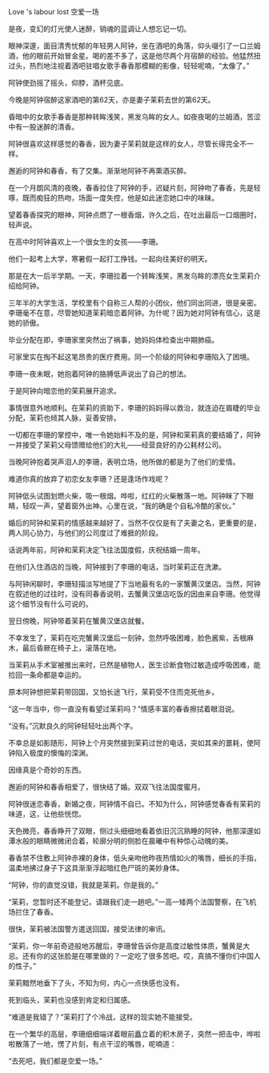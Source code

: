 Love 's labour lost    空爱一场


是夜，变幻的灯光使人迷醉，销魂的蓝调让人想忘记一切。

眼神深邃，面目清秀忧郁的年轻男人阿钟，坐在酒吧的角落，仰头啜引了一口兰姆酒，他的眼前开始冒金星。喝的差不多了，这是他尽两个月宿醉的经验。他猛然扭过头，热烈地注视着酒吧驻唱女歌手春香那模糊的影像，轻轻呢喃，“太像了。”

阿钟使劲摇了摇头，仰脖，酒杯见底。

今晚是阿钟宿醉这家酒吧的第62天，亦是妻子茉莉去世的第62天。

昏暗中的女歌手春香是那种转眸浅笑，黑发乌眸的女人。如夜夜喝的兰姆酒，苦涩中有一股迷醉的清香。

阿钟很喜欢这样感觉的春香，因为妻子茉莉就是这样的女人，尽管长得完全不一样。

邂逅的阿钟和春香，有了交集。渐渐地阿钟不再熏酒买醉。

在一个月朗风清的夜晚，春香拉住了阿钟的手，迟疑片刻，阿钟吻了春香，先是轻啄，既而痴狂的热吻，场面一度失控，他是如此迷恋她口中的味昧。

望着春香探究的眼神，阿钟点燃了一根香烟，许久之后，在吐出最后一口烟圈时，轻声说。

在高中时阿钟喜欢上一个很女生的女孩——李珊。

他们一起考上大学，寒暑假一起打工挣钱。一起向往美好的明天。

那是在大一后半学期。一天，李珊拉着一个转眸浅笑，黑发乌眸的漂亮女生茉莉介绍给阿钟。

三年半的大学生活，学校里有个自称三人帮的小团伙，他们同出同进，很是亲密。李珊毫不在意，尽管她知道茉莉暗恋着阿钟。为什呢？因为她对阿钟有信心，这是她的骄傲。

毕业分配在即，李珊家里突然出了祸事，她妈妈体检查出中期肺癌。

可家里实在掏不起这笔昂贵的医疗费用。同一个阶级的阿钟和李珊陷入了困境。

李珊一夜未眠，她抱着阿钟的胳膊低声说出了自己的想法。

于是阿钟向暗恋他的茉莉展开追求。

事情很意外地顺利。在茉莉的资助下，李珊的妈妈得以救治，就连迫在眉睫的毕业分配，茉莉也倾其人脉，妥善安排。

一切都在李珊的掌控中，唯一令她始料不及的是，阿钟和茉莉真的要结婚了，阿钟一并接受了茉莉父母馈赠给他们的大礼——经营良好的办公耗材公司。

当晚阿钟抱着哭声泪人的李珊，表明立场，他所做的都是为了他们的爱情。

难道你真的放弃了初恋女友李珊？还是逢场作戏呢？

阿钟低头试图划燃火柴，吸一根烟。哗啦，红红的火柴散落一地。阿钟眯了下眼睛，轻叹一声，望着窗外出神。心里在说，“我的确是个自私冷酷的家伙。”

婚后的阿钟和茉莉的情感越来越好了，当然不仅仅是有了夫妻之名，更重要的是，两人同心协力，与他们的公司度过了难捱的阶段。

话说两年前，阿钟和茉莉决定飞往法国度假，庆祝结婚一周年。

在他们入住酒店的当晚，阿钟接到了李珊的电话，当时茉莉正在洗漱。

与阿钟闲聊时，李珊轻描淡写地提了下当地最有名的一家蟹黄汉堡店。当然，阿钟在叙述他的过往时，没有同春香说明，去蟹黄汉堡店吃饭的因由来自李珊。他觉得这个细节没有什么可说的。

翌日傍晚，阿钟带着茉莉在蟹黄汉堡店就餐。

不幸发生了，茉莉在吃完蟹黄汉堡后一刻钟，忽然呼吸困难，脸色酱紫，舌根麻木，最后昏厥在椅子上，滚落在地。

当茉莉从手术室被推出来时，已然是植物人，医生诊断食物过敏造成呼吸困难，能捡回一条命都是幸运的。

原本阿钟想把茉莉带回国，又怕长途飞行，茉莉受不住而克死他乡。

“这一年当中，你一直没有看望过茉莉吗？”情感丰富的春香擦拭着眼泪说。

“没有。”沉默良久的阿钟轻轻吐出两个字。

不幸总是如影随形，阿钟上个月突然接到茉莉过世的电话，突如其来的噩耗，使阿钟陷入极度的懊悔的深渊。

因缘真是个奇妙的东西。

邂逅的阿钟和春香相爱了，很快结了婚。双双飞往法国度蜜月。

阿钟很迷恋春香，新婚之夜，阿钟情不自已。不知为什么，阿钟感觉春香有茉莉的味道，这，让他些恍惚。

天色微亮，春香睁开了双眼，侧过头细细地看着依旧沉沉熟睡的阿钟，他那深邃如潭水般的眼睛微微闭合着，轮廓分明的侧脸在晨曦中有种惊心动魄的美。

春香禁不住敷上阿钟赤裸的身体，低头亲吻他昨夜热情如火的嘴唇，细长的手指，温柔地拂过身子下这具渐渐浮起暗红色尸斑的美妙身体。

“阿钟，你的直觉没错，我就是茉莉。你是我的。”

“茉莉，您暂时还不能登记，请跟我们走一趟吧。”一高一矮两个法国警察，在飞机场拦住了春香。

很快，茉莉被法国警方遣送回国，接受法律的审讯。

“茉莉，你一年前奇迹般地苏醒后，李珊曾告诉你是高度过敏性体质，蟹黄是大忌。还有你的这张脸是在哪里做的？一定吃了很多苦吧。哎，真搞不懂你们中国人的性子。”

茉莉黯然地垂下了头，不知为何，内心一点快感也没有。

死到临头，茉莉也没感到肯定和归属感。

“难道是我错了？”茉莉打了个冷战，这样的现实她不能接受。

在一个繁华的高层，李珊细细端详着眼前矗立着的积木房子，突然一把击中，哗啦啦散落了一地，愣了片刻，有点干涩的嘴唇，呢喃道：

“去死吧，我们都是空爱一场。”








